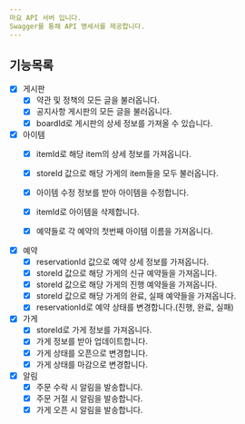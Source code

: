 ```yaml
---
마요 API 서버 입니다.
Swagger를 통해 API 명세서를 제공합니다.
---
```


## 기능목록

- [x] 게시판
    - [x] 약관 및 정책의 모든 글을 불러옵니다.
    - [x] 공지사항 게시판의 모든 글을 불러옵니다.
    - [x] boardId로 게시판의 상세 정보를 가져올 수 있습니다.

- [x] 아이템
    - [x] itemId로 해당 item의 상세 정보를 가져옵니다.
    - [x] storeId 값으로 해당 가게의 item들을 모두 불러옵니다.
    - [x] 아이템 수정 정보를 받아 아이템을 수정합니다.
    - [x] itemId로 아이템을 삭제합니다.
    - [x] 예약들로 각 예약의 첫번째 아이템 이름을 가져옵니다.


- [x] 예약
    - [x] reservationId 값으로 예약 상세 정보를 가져옵니다.
    - [x] storeId 값으로 해당 가게의 신규 예약들을 가져옵니다.
    - [x] storeId 값으로 해당 가게의 진행 예약들을 가져옵니다.
    - [x] storeId 값으로 해당 가게의 완료, 실패 예약들을 가져옵니다.
    - [x] reservationId로 예약 상태를 변경합니다.(진행, 완료, 실패)

- [x] 가게
    - [x] storeId로 가게 정보를 가져옵니다.
    - [x] 가게 정보를 받아 업데이트합니다.
    - [x] 가게 상태를 오픈으로 변경합니다.
    - [x] 가게 상태를 마감으로 변경합니다.

- [x] 알림
    - [x] 주문 수락 시 알림을 발송합니다.
    - [x] 주문 거절 시 알림을 발송합니다.
    - [x] 가게 오픈 시 알림을 발송합니다.  
